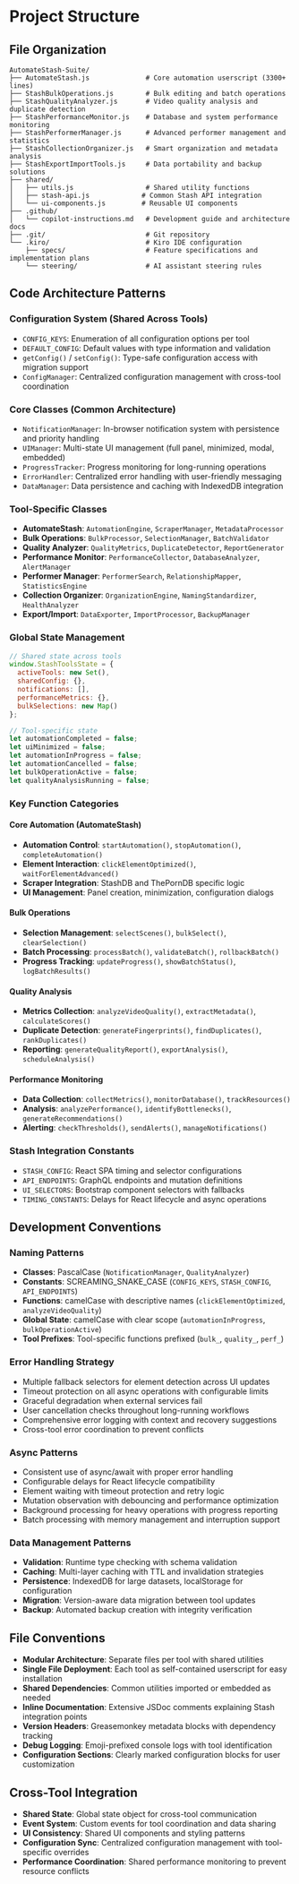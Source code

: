 # Project Structure

## File Organization
```
AutomateStash-Suite/
├── AutomateStash.js              # Core automation userscript (3300+ lines)
├── StashBulkOperations.js        # Bulk editing and batch operations
├── StashQualityAnalyzer.js       # Video quality analysis and duplicate detection
├── StashPerformanceMonitor.js    # Database and system performance monitoring
├── StashPerformerManager.js      # Advanced performer management and statistics
├── StashCollectionOrganizer.js   # Smart organization and metadata analysis
├── StashExportImportTools.js     # Data portability and backup solutions
├── shared/
│   ├── utils.js                  # Shared utility functions
│   ├── stash-api.js             # Common Stash API integration
│   └── ui-components.js         # Reusable UI components
├── .github/
│   └── copilot-instructions.md   # Development guide and architecture docs
├── .git/                         # Git repository
└── .kiro/                        # Kiro IDE configuration
    ├── specs/                    # Feature specifications and implementation plans
    └── steering/                 # AI assistant steering rules
```

## Code Architecture Patterns

### Configuration System (Shared Across Tools)
- `CONFIG_KEYS`: Enumeration of all configuration options per tool
- `DEFAULT_CONFIG`: Default values with type information and validation
- `getConfig()` / `setConfig()`: Type-safe configuration access with migration support
- `ConfigManager`: Centralized configuration management with cross-tool coordination

### Core Classes (Common Architecture)
- `NotificationManager`: In-browser notification system with persistence and priority handling
- `UIManager`: Multi-state UI management (full panel, minimized, modal, embedded)
- `ProgressTracker`: Progress monitoring for long-running operations
- `ErrorHandler`: Centralized error handling with user-friendly messaging
- `DataManager`: Data persistence and caching with IndexedDB integration

### Tool-Specific Classes
- **AutomateStash**: `AutomationEngine`, `ScraperManager`, `MetadataProcessor`
- **Bulk Operations**: `BulkProcessor`, `SelectionManager`, `BatchValidator`
- **Quality Analyzer**: `QualityMetrics`, `DuplicateDetector`, `ReportGenerator`
- **Performance Monitor**: `PerformanceCollector`, `DatabaseAnalyzer`, `AlertManager`
- **Performer Manager**: `PerformerSearch`, `RelationshipMapper`, `StatisticsEngine`
- **Collection Organizer**: `OrganizationEngine`, `NamingStandardizer`, `HealthAnalyzer`
- **Export/Import**: `DataExporter`, `ImportProcessor`, `BackupManager`

### Global State Management
```javascript
// Shared state across tools
window.StashToolsState = {
  activeTools: new Set(),
  sharedConfig: {},
  notifications: [],
  performanceMetrics: {},
  bulkSelections: new Map()
};

// Tool-specific state
let automationCompleted = false;
let uiMinimized = false; 
let automationInProgress = false;
let automationCancelled = false;
let bulkOperationActive = false;
let qualityAnalysisRunning = false;
```

### Key Function Categories

#### Core Automation (AutomateStash)
- **Automation Control**: `startAutomation()`, `stopAutomation()`, `completeAutomation()`
- **Element Interaction**: `clickElementOptimized()`, `waitForElementAdvanced()`
- **Scraper Integration**: StashDB and ThePornDB specific logic
- **UI Management**: Panel creation, minimization, configuration dialogs

#### Bulk Operations
- **Selection Management**: `selectScenes()`, `bulkSelect()`, `clearSelection()`
- **Batch Processing**: `processBatch()`, `validateBatch()`, `rollbackBatch()`
- **Progress Tracking**: `updateProgress()`, `showBatchStatus()`, `logBatchResults()`

#### Quality Analysis
- **Metrics Collection**: `analyzeVideoQuality()`, `extractMetadata()`, `calculateScores()`
- **Duplicate Detection**: `generateFingerprints()`, `findDuplicates()`, `rankDuplicates()`
- **Reporting**: `generateQualityReport()`, `exportAnalysis()`, `scheduleAnalysis()`

#### Performance Monitoring
- **Data Collection**: `collectMetrics()`, `monitorDatabase()`, `trackResources()`
- **Analysis**: `analyzePerformance()`, `identifyBottlenecks()`, `generateRecommendations()`
- **Alerting**: `checkThresholds()`, `sendAlerts()`, `manageNotifications()`

### Stash Integration Constants
- `STASH_CONFIG`: React SPA timing and selector configurations
- `API_ENDPOINTS`: GraphQL endpoints and mutation definitions
- `UI_SELECTORS`: Bootstrap component selectors with fallbacks
- `TIMING_CONSTANTS`: Delays for React lifecycle and async operations

## Development Conventions

### Naming Patterns
- **Classes**: PascalCase (`NotificationManager`, `QualityAnalyzer`)
- **Constants**: SCREAMING_SNAKE_CASE (`CONFIG_KEYS`, `STASH_CONFIG`, `API_ENDPOINTS`)
- **Functions**: camelCase with descriptive names (`clickElementOptimized`, `analyzeVideoQuality`)
- **Global State**: camelCase with clear scope (`automationInProgress`, `bulkOperationActive`)
- **Tool Prefixes**: Tool-specific functions prefixed (`bulk_`, `quality_`, `perf_`)

### Error Handling Strategy
- Multiple fallback selectors for element detection across UI updates
- Timeout protection on all async operations with configurable limits
- Graceful degradation when external services fail
- User cancellation checks throughout long-running workflows
- Comprehensive error logging with context and recovery suggestions
- Cross-tool error coordination to prevent conflicts

### Async Patterns
- Consistent use of async/await with proper error handling
- Configurable delays for React lifecycle compatibility
- Element waiting with timeout protection and retry logic
- Mutation observation with debouncing and performance optimization
- Background processing for heavy operations with progress reporting
- Batch processing with memory management and interruption support

### Data Management Patterns
- **Validation**: Runtime type checking with schema validation
- **Caching**: Multi-layer caching with TTL and invalidation strategies
- **Persistence**: IndexedDB for large datasets, localStorage for configuration
- **Migration**: Version-aware data migration between tool updates
- **Backup**: Automated backup creation with integrity verification

## File Conventions
- **Modular Architecture**: Separate files per tool with shared utilities
- **Single File Deployment**: Each tool as self-contained userscript for easy installation
- **Shared Dependencies**: Common utilities imported or embedded as needed
- **Inline Documentation**: Extensive JSDoc comments explaining Stash integration points
- **Version Headers**: Greasemonkey metadata blocks with dependency tracking
- **Debug Logging**: Emoji-prefixed console logs with tool identification
- **Configuration Sections**: Clearly marked configuration blocks for user customization

## Cross-Tool Integration
- **Shared State**: Global state object for cross-tool communication
- **Event System**: Custom events for tool coordination and data sharing
- **UI Consistency**: Shared UI components and styling patterns
- **Configuration Sync**: Centralized configuration management with tool-specific overrides
- **Performance Coordination**: Shared performance monitoring to prevent resource conflicts
